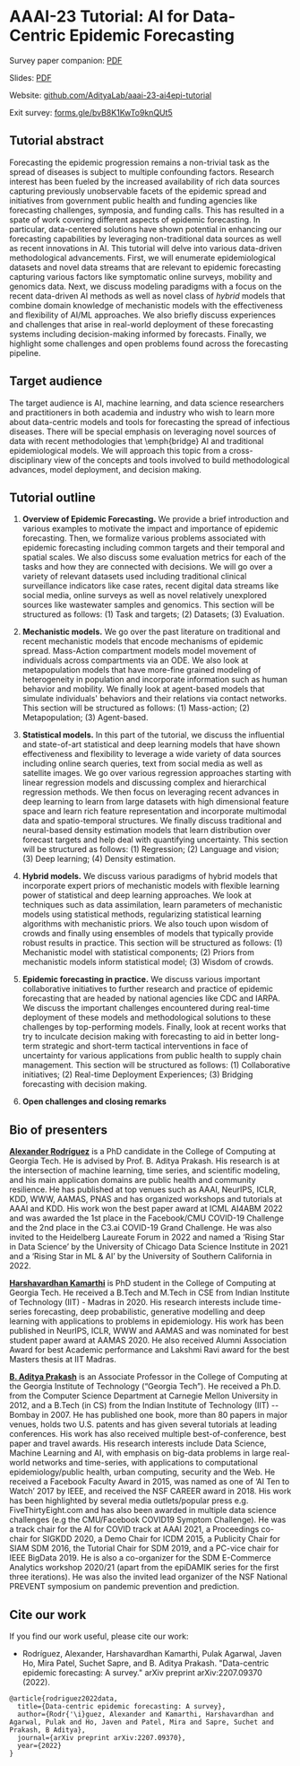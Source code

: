 # AAAI-23 Tutorial: AI for Data-Centric Epidemic Forecasting 

Survey paper companion: [PDF](https://arxiv.org/abs/2207.09370)

Slides: [PDF](https://github.com/AdityaLab/aaai-23-ai4epi-tutorial/blob/main/23-02-07-aaai-tutorial-data-centric-epi-forecasting%20-%20ALL.pdf)

Website: [github.com/AdityaLab/aaai-23-ai4epi-tutorial](https://github.com/AdityaLab/aaai-23-ai4epi-tutorial)

Exit survey: [forms.gle/bvB8K1KwTo9knQUt5](https://forms.gle/bvB8K1KwTo9knQUt5)

## Tutorial abstract

Forecasting the epidemic progression remains a non-trivial task as the spread of diseases is subject to multiple confounding factors. Research interest has been fueled by the increased availability of rich data sources capturing previously unobservable facets of the epidemic spread and initiatives from government public health and funding agencies like forecasting challenges, symposia, and funding calls. This has resulted in a spate of work covering different aspects of epidemic forecasting. In particular, data-centered solutions have shown potential in enhancing our forecasting capabilities by leveraging non-traditional data sources as well as recent innovations in AI. This tutorial will delve into various data-driven methodological advancements. First, we will enumerate  epidemiological datasets and novel data streams that are relevant to epidemic forecasting capturing various factors like symptomatic online surveys, mobility and genomics data. Next, we discuss modeling paradigms with a focus on the recent data-driven AI methods as well as novel class of *hybrid* models that combine domain knowledge of mechanistic models with the effectiveness and flexibility of AI/ML approaches. We also briefly discuss experiences and challenges that arise in real-world deployment of these forecasting systems including decision-making informed by forecasts. Finally, we highlight some challenges and open problems found across the forecasting pipeline.

## Target audience

The target audience is AI, machine learning, and data science researchers and practitioners in both academia and industry who wish to learn more about data-centric models and tools for forecasting the spread of infectious diseases. There will be special emphasis on leveraging novel sources of data with recent methodologies that \emph{bridge} AI and traditional epidemiological models. We will approach this topic from a cross-disciplinary view of the concepts and tools involved to build methodological advances, model deployment, and decision making.

## Tutorial outline

1. **Overview of Epidemic Forecasting.**
We provide a brief introduction and various examples to motivate the impact and importance of epidemic forecasting. Then, we formalize various problems associated with epidemic forecasting including common targets and their temporal and spatial scales. We also discuss some evaluation metrics for each of the tasks and how they are connected with decisions. We will go over a variety of relevant datasets used including traditional clinical surveillance indicators like case rates, recent digital data streams like social media, online surveys as well as novel relatively unexplored sources like wastewater samples and genomics. 
This section will be structured as follows: (1) Task and targets; (2) Datasets; (3) Evaluation.

2. **Mechanistic models.**
We go over the past literature on traditional and recent mechanistic models that encode mechanisms of epidemic spread. Mass-Action compartment models model movement of individuals across compartments via an ODE. We also look at metapopulation models that have more-fine grained modeling of heterogeneity in population and incorporate information such as human behavior and mobility. We finally look at agent-based models that simulate individuals' behaviors and their relations via contact networks. This section will be structured as follows: (1) Mass-action; (2) Metapopulation; (3) Agent-based.

3. **Statistical models.** 
In this part of the tutorial, we discuss the influential and state-of-art statistical and deep learning models that have shown effectiveness and flexibility to leverage a wide variety of data sources including online search queries, text from social media as well as satellite images. We go over various regression approaches starting with linear regression models and discussing complex and hierarchical regression methods. We then focus on leveraging recent advances in deep learning to learn from large datasets with high dimensional feature space and learn rich feature representation and incorporate multimodal data and spatio-temporal structures. We finally discuss traditional and neural-based density estimation models that learn distribution over forecast targets and help deal with quantifying uncertainty. This section will be structured as follows: (1) Regression; (2) Language and vision; (3) Deep learning; (4) Density estimation.

4. **Hybrid models.**
We discuss various paradigms of hybrid models that incorporate expert priors of mechanistic models with flexible learning power of statistical and deep learning approaches. We look at techniques such as data assimilation, learn parameters of mechanistic models using statistical methods, regularizing statistical learning algorithms with mechanistic priors. We also touch upon wisdom of crowds and finally using ensembles of models that typically provide robust results in practice.  This section will be structured as follows: (1) Mechanistic model with statistical components; (2) Priors from mechanistic models inform statistical model; (3) Wisdom of crowds.

5. **Epidemic forecasting in practice.**
We discuss various important collaborative initiatives to further research and practice of epidemic forecasting that are headed by national agencies like CDC and IARPA. We discuss the important challenges encountered during real-time deployment of these models and methodological solutions to these challenges by top-performing models. Finally, look at recent works that try to inculcate decision making with forecasting to aid in better long-term strategic and short-term tactical interventions in face of uncertainty for various applications from public health to supply chain management. This section will be structured as follows: (1) Collaborative initiatives; (2) Real-time Deployment Experiences; (3) Bridging forecasting with decision making.

6. **Open challenges and closing remarks**

## Bio of presenters

**[Alexander Rodríguez](https://sites.cc.gatech.edu/~acastillo41/)** is a PhD candidate in the College of Computing at Georgia Tech. He is advised by Prof. B. Aditya Prakash. His research is at the intersection of machine learning, time series, and scientific modeling, and his main application domains are public health and community resilience. He has published at top venues such as AAAI, NeurIPS, ICLR, KDD, WWW, AAMAS, PNAS and has organized workshops and tutorials at AAAI and KDD. His work won the best paper award at ICML AI4ABM 2022 and was awarded the 1st place in the Facebook/CMU COVID-19 Challenge and the 2nd place in the C3.ai COVID-19 Grand Challenge. He was also invited to the Heidelberg Laureate Forum in 2022 and named a ‘Rising Star in Data Science’ by the University of Chicago Data Science Institute in 2021 and a ‘Rising Star in ML & AI’ by the University of Southern California in 2022. 

**[Harshavardhan Kamarthi](https://www.harsha-pk.com)** is PhD student in the College of Computing at Georgia Tech. He received a B.Tech and M.Tech in CSE from Indian Institute of Technology (IIT) - Madras in 2020. His research interests include time-series forecasting, deep probabilistic, generative modelling and deep learning with applications to problems in epidemiology. His work has been published in NeurIPS, ICLR, WWW and AAMAS and was nominated for best student paper award at AAMAS 2020. He also received Alumni Association Award for best Academic performance and Lakshmi Ravi award for the best Masters thesis at IIT Madras. 

**[B. Aditya Prakash](https://www.cc.gatech.edu/~badityap/)** is an Associate Professor in the College of Computing at the Georgia Institute of Technology (“Georgia Tech”). He received a Ph.D. from the Computer Science Department at Carnegie Mellon University in 2012, and a B.Tech (in CS) from the Indian Institute of Technology (IIT) -- Bombay in 2007. He has published one book, more than 80 papers in major venues, holds two U.S. patents and has given several tutorials at leading conferences. His work has also received multiple best-of-conference, best paper and travel awards. His research interests include Data Science, Machine Learning and AI, with emphasis on big-data problems in large real-world networks and time-series, with applications to computational epidemiology/public health, urban computing, security and the Web. He received a Facebook Faculty Award in 2015, was named as one of ‘AI Ten to Watch’ 2017 by IEEE, and received the NSF CAREER award in 2018. His work has been highlighted by several media outlets/popular press e.g. FiveThirtyEight.com and has also been awarded in multiple data science challenges (e.g the CMU/Facebook COVID19 Symptom Challenge). He was a track chair for the AI for COVID track at AAAI 2021, a Proceedings co-chair for SIGKDD 2020, a Demo Chair for ICDM 2015, a Publicity Chair for SIAM SDM 2016, the Tutorial Chair for SDM 2019, and a PC-vice chair for IEEE BigData 2019. He is also a co-organizer for the SDM E-Commerce Analytics workshop 2020/21 (apart from the epiDAMIK series for the first three iterations). He was also the invited lead organizer of the NSF National PREVENT symposium on pandemic prevention and prediction. 

## Cite our work
If you find our work useful, please cite our work:
- Rodríguez, Alexander, Harshavardhan Kamarthi, Pulak Agarwal, Javen Ho, Mira Patel, Suchet Sapre, and B. Aditya Prakash. "Data-centric epidemic forecasting: A survey." arXiv preprint arXiv:2207.09370 (2022).

```
@article{rodriguez2022data,
  title={Data-centric epidemic forecasting: A survey},
  author={Rodr{'\i}guez, Alexander and Kamarthi, Harshavardhan and Agarwal, Pulak and Ho, Javen and Patel, Mira and Sapre, Suchet and Prakash, B Aditya},
  journal={arXiv preprint arXiv:2207.09370},
  year={2022}
}
